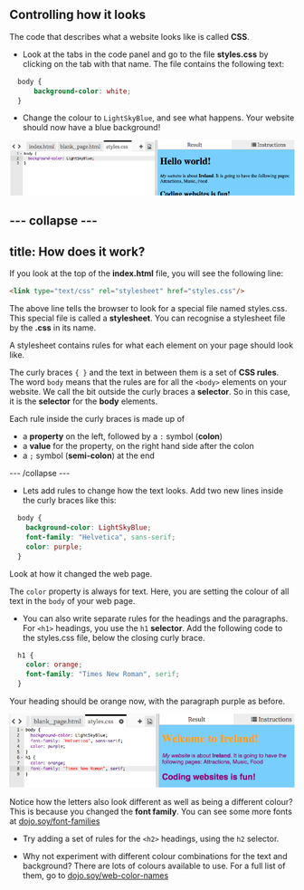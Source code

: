 ## Controlling how it looks

The code that describes what a website looks like is called **CSS**.

- Look at the tabs in the code panel and go to the file **styles.css** by clicking on the tab with that name.
The file contains the following text:

```css
  body {
      background-color: white;
  }
```

- Change the colour to `LightSkyBlue`, and see what happens. Your website should now have a blue background! 

![Example with blue background](images/egFirstCSSbluebg.png)

--- collapse ---
---
title: How does it work?
---

If you look at the top of the **index.html** file, you will see the following line:
```html
<link type="text/css" rel="stylesheet" href="styles.css"/>
```

The above line tells the browser to look for a special file named styles.css. This special file is called a **stylesheet**. You can recognise a stylesheet file by the **.css** in its name. 
  
A stylesheet contains rules for what each element on your page should look like.

The curly braces `{ }` and the text in between them is a set of **CSS rules**. The word `body` means that the rules are for all the `<body>` elements on your website. We call the bit outside the curly braces a **selector**. So in this case, it is the **selector** for the **body** elements.

Each rule inside the curly braces is made up of 
  - a **property** on the left, followed by a `:` symbol \(**colon**\)
  - a **value** for the property, on the right hand side after the colon
  - a `;` symbol \(**semi-colon**\) at the end
   

--- /collapse ---

- Lets add rules to change how the text looks. Add two new lines inside the curly braces like this:

```css
  body {
    background-color: LightSkyBlue;
    font-family: "Helvetica", sans-serif;
    color: purple;
  }
```

Look at how it changed the web page. 

The `color` property is always for text. Here, you are setting the colour of all text in the `body` of your web page.

- You can also write separate rules for the headings and the paragraphs. For `<h1>` headings, you use the `h1` **selector**. Add the following code to the styles.css file, below the closing curly brace.

```css
  h1 {
    color: orange;
    font-family: "Times New Roman", serif;
  }
```

Your heading should be orange now, with the paragraph purple as before. 

![Result of new CSS code](images/egCssColorsFonts.png)

Notice how the letters also look different as well as being a different colour? This is because you changed the **font family**. You can see some more fonts at [dojo.soy/font-families](http://dojo.soy/web-font-families)

- Try adding a set of rules for the `<h2>` headings, using the `h2` selector. 

- Why not experiment with different colour combinations for the text and background? There are lots of colours available to use. For a full list of them, go to [dojo.soy/web-color-names](http://dojo.soy/web-color-names)



